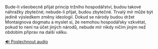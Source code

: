 
Bude-li všeobecně přijat princip tržního hospodářství, budou takové náhražky zbytečné; nebude-li přijat, budou zbytečné. Trvalý mír může být jedině výsledkem změny ideologií. Dokud se národy budou držet Montaignova dogmatu a myslet si, že nemohou hospodářsky vzkvétat, pokud to není na účet jiných národů, nebude mír nikdy ničím jiným než obdobím příprav na další válku.

[🔊 Poslechnout audio](/data/7-paragraphs/audio/chapter_137/para_007-Bude-li-veobecn-pijat-princip-trnho-hospods.mp3)
